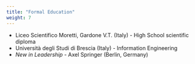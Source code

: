 ```yaml
---
title: "Formal Education"
weight: 7
---
```


- Liceo Scientifico Moretti, Gardone V.T. (Italy) - High School scientific diploma
- Università degli Studi di Brescia (Italy) - Information Engineering
- _New in Leadership_ - Axel Springer (Berlin, Germany)
